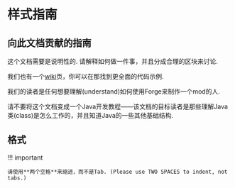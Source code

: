样式指南
===========

向此文档贡献的指南
--------------------------------------------

这个文档需要是说明性的. 请解释如何做一件事，并且分成合理的区块来讨论.

我们也有一个[wiki](http://www.minecraftforge.net/wiki)页，你可以在那找到更全面的代码示例.

我们的读者是任何想要理解(understand)如何使用Forge来制作一个mod的人.

请不要将这个文档变成一个Java开发教程——该文档的目标读者是那些理解Java类(class)是怎么工作的，并且知道Java的一些其他基础结构.

格式
----------

!!! important

    请使用**两个空格**来缩进，而不是Tab. (Please use TWO SPACES to indent, not tabs.)